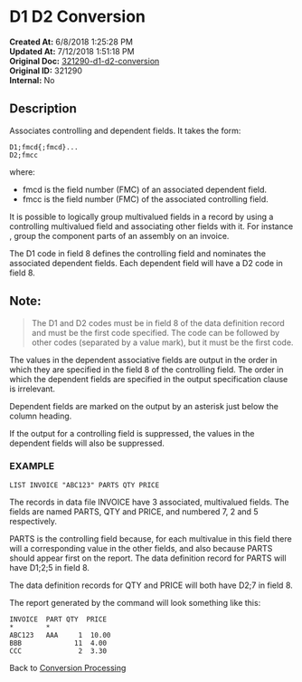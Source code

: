 # D1 D2 Conversion

**Created At:** 6/8/2018 1:25:28 PM  
**Updated At:** 7/12/2018 1:51:18 PM  
**Original Doc:** [321290-d1-d2-conversion](https://docs.jbase.com/46351-conversion-processing/321290-d1-d2-conversion)  
**Original ID:** 321290  
**Internal:** No  


## Description

Associates controlling and dependent fields. It takes the form:

```
D1;fmcd{;fmcd}...
D2;fmcc
```

where:

- fmcd is the field number (FMC) of an associated dependent field.
- fmcc is the field number (FMC) of the associated controlling field.




It is possible to logically group multivalued fields in a record by using a controlling multivalued field and associating other fields with it. For instance , group the component parts of an assembly on an invoice.

The D1 code in field 8 defines the controlling field and nominates the associated dependent fields. Each dependent field will have a D2 code in field 8.



## Note:


> The D1 and D2 codes must be in field 8 of the data definition record and must be the first code specified. The code can be followed by other codes (separated by a value mark), but it must be the first code.


The values in the dependent associative fields are output in the order in which they are specified in the field 8 of the controlling field. The order in which the dependent fields are specified in the output specification clause is irrelevant.

Dependent fields are marked on the output by an asterisk just below the column heading.

If the output for a controlling field is suppressed, the values in the dependent fields will also be suppressed.



### EXAMPLE

```
LIST INVOICE "ABC123" PARTS QTY PRICE
```

The records in data file INVOICE have 3 associated, multivalued fields. The fields are named PARTS, QTY and PRICE, and numbered 7, 2 and 5 respectively.

PARTS is the controlling field because, for each multivalue in this field there will a corresponding value in the other fields, and also because PARTS should appear first on the report. The data definition record for PARTS will have D1;2;5 in field 8.

The data definition records for QTY and PRICE will both have D2;7 in field 8.

The report generated by the command will look something like this:

```
INVOICE  PART QTY  PRICE
*        *
ABC123   AAA     1  10.00
BBB             11  4.00
CCC              2  3.30
```



Back to [Conversion Processing](./../conversion-processing)
